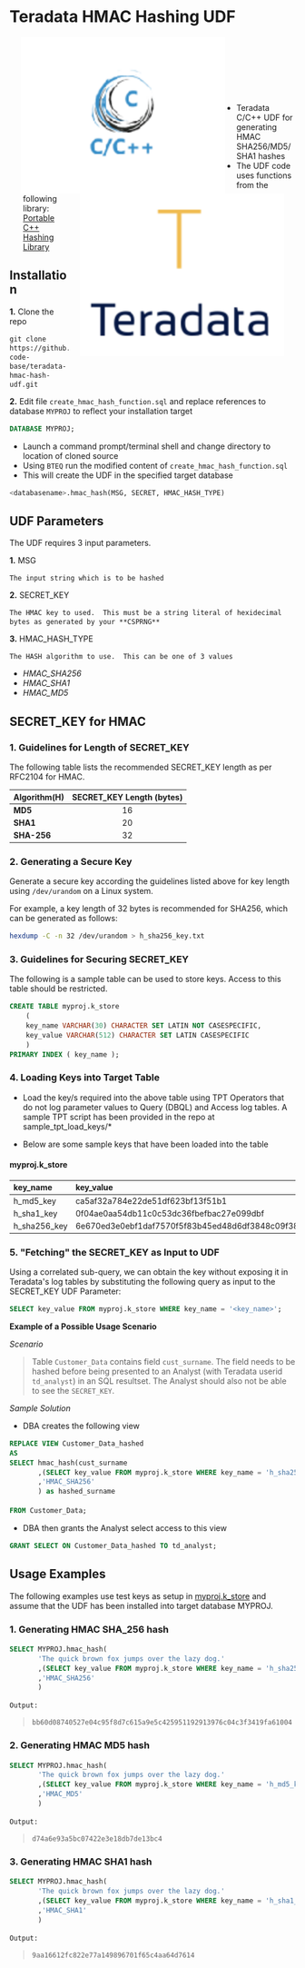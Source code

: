 # Teradata HMAC Hashing UDF

<img align="left" src="https://github.com/tonys-code-base/teradata-hmac-hash-udf/blob/master/img/logo.svg" alt="" title="" hspace="20"/>
<img align="right" src="https://github.com/tonys-code-base/teradata-hmac-hash-udf/blob/master/img/alt_tdat.svg" alt="" title="" hspace="20"/>
<br/><br/><br/><br/><br/>
<br/>

* Teradata C/C++ UDF for generating HMAC SHA256/MD5/SHA1 hashes
* The UDF code uses functions from the following library:
[Portable C++ Hashing Library](https://create.stephan-brumme.com/hash-library/ "Portable C++ Hashing Library")

## Installation
__1.__ Clone the repo
```    
git clone https://github.com/tonys-code-base/teradata-hmac-hash-udf.git
```    

__2.__ Edit file
`create_hmac_hash_function.sql` and replace references to database `MYPROJ` to reflect your installation target

```sql    
DATABASE MYPROJ;
```    
* Launch a command prompt/terminal shell and change directory to location of cloned source
* Using `BTEQ` run the modified content of `create_hmac_hash_function.sql`
* This will create the UDF in the specified target database
```sql
<databasename>.hmac_hash(MSG, SECRET, HMAC_HASH_TYPE)    
```
## UDF Parameters

The UDF requires 3 input parameters.

__1.__ MSG  
    
    The input string which is to be hashed
    
__2.__ SECRET_KEY
    
    The HMAC key to used.  This must be a string literal of hexidecimal 
    bytes as generated by your **CSPRNG**
    
__3.__ HMAC_HASH_TYPE    
    
    The HASH algorithm to use.  This can be one of 3 values
    
    
* _HMAC_SHA256_
* _HMAC_SHA1_
* _HMAC_MD5_

## SECRET_KEY for HMAC

### __1.__ Guidelines for Length of SECRET_KEY

The following table lists the recommended SECRET_KEY length as per RFC2104 for HMAC.

|Algorithm(H)|SECRET_KEY Length (**bytes**) |
| ------------ | :------------: |
|**MD5**|16|
|**SHA1**|20|
|**SHA-256**|32|

### __2.__ Generating a Secure Key

Generate a secure key according the guidelines listed above for key length using `/dev/urandom` on a Linux system.

For example, a key length of 32 bytes is recommended for SHA256, which can be generated as follows:

```sh
hexdump -C -n 32 /dev/urandom > h_sha256_key.txt
```

### __3.__ Guidelines for Securing SECRET_KEY

The following is a sample table can be used to store keys.  Access to this table should be restricted.

```sql
CREATE TABLE myproj.k_store 
    (
    key_name VARCHAR(30) CHARACTER SET LATIN NOT CASESPECIFIC,
    key_value VARCHAR(512) CHARACTER SET LATIN CASESPECIFIC
    )
PRIMARY INDEX ( key_name );
```

### __4.__ Loading Keys into Target Table

* Load the key/s required into the above table using TPT Operators that do not log parameter values to Query (DBQL) and Access log tables.  A sample TPT script has been provided in the repo at sample_tpt_load_keys/*

* Below are some sample keys that have been loaded into the table

#### myproj.k_store

| key_name | key_value |
| :------------------------------ | :------------------------------------- |
|h_md5_key|ca5af32a784e22de51df623bf13f51b1|
|h_sha1_key|0f04ae0aa54db11c0c53dc36fbefbac27e099dbf|
|h_sha256_key|6e670ed3e0ebf1daf7570f5f83b45ed48d6df3848c09f38c319c8df3fa5dfc41|

### __5.__ "Fetching" the SECRET_KEY as Input to UDF

Using a correlated sub-query, we can obtain the key without exposing it in Teradata's log tables by substituting the following query as input to the SECRET_KEY UDF Parameter:

```sql
SELECT key_value FROM myproj.k_store WHERE key_name = '<key_name>';
```
**Example of a Possible Usage Scenario**

_Scenario_
>Table `Customer_Data` contains field `cust_surname`.  The field needs to be hashed before being presented to an Analyst (with Teradata userid `td_analyst`) in an SQL resultset.  The Analyst should also not be able to see the `SECRET_KEY`.

_Sample Solution_
* DBA creates the following view 

```sql
REPLACE VIEW Customer_Data_hashed
AS
SELECT hmac_hash(cust_surname
       ,(SELECT key_value FROM myproj.k_store WHERE key_name = 'h_sha256_key')
	   ,'HMAC_SHA256'
       ) as hashed_surname
       
FROM Customer_Data;
```

* DBA then grants the Analyst select access to this view
  
```sql
GRANT SELECT ON Customer_Data_hashed TO td_analyst;
```


## Usage Examples

The following examples use test keys as setup in [myproj.k_store](https://github.com/tonys-code-base/play#myprojk_store) and assume that the UDF has been installed into target database MYPROJ.

### __1.__ Generating HMAC SHA_256 hash

```sql
SELECT MYPROJ.hmac_hash(
       'The quick brown fox jumps over the lazy dog.'
       ,(SELECT key_value FROM myproj.k_store WHERE key_name = 'h_sha256_key')
	   ,'HMAC_SHA256'
       )
```
`Output:`
>     bb60d08740527e04c95f8d7c615a9e5c425951192913976c04c3f3419fa61004

### __2.__ Generating HMAC MD5 hash

```sql
SELECT MYPROJ.hmac_hash(
       'The quick brown fox jumps over the lazy dog.'
       ,(SELECT key_value FROM myproj.k_store WHERE key_name = 'h_md5_key')
	   ,'HMAC_MD5'
       )
```
`Output:`
>     d74a6e93a5bc07422e3e18db7de13bc4

### __3.__ Generating HMAC SHA1 hash

```sql
SELECT MYPROJ.hmac_hash(
       'The quick brown fox jumps over the lazy dog.'
       ,(SELECT key_value FROM myproj.k_store WHERE key_name = 'h_sha1_key')
	   ,'HMAC_SHA1'
       )
```
`Output:`
>     9aa16612fc822e77a149896701f65c4aa64d7614







